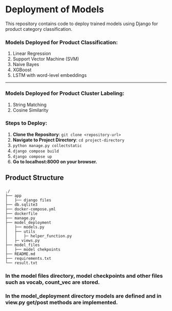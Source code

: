 # Deployment of Models

This repository contains code to deploy trained models using Django for product category classification.

### Models Deployed for Product Classification:
1. Linear Regression
2. Support Vector Machine (SVM)
3. Naive Bayes
4. XGBoost
5. LSTM with word-level embeddings

---

### Models Deployed for Product Cluster Labeling:
1. String Matching
2. Cosine Similarity

### Steps to Deploy:

1. **Clone the Repository**: `git clone <repository-url>`
2. **Navigate to Project Directory**: `cd project-directory`
3. `python manage.py collectstatic`
4. `django compose build`
5.  `django compose up`
6. **Go to localhost:8000 on your browser.**

## Product Structure

### 
    ./
    ├── app
    │   ├── django files
    ├── db.sqlite3
    ├── docker-compose.yml
    ├── dockerfile
    ├── manage.py
    ├── model_deployment
    │   ├── models.py
    │   ├── utils
    │   │   ├─ helper_function.py
    │   ├─ views.py
    ├── model_files
    │   ├── model chekpoints 
    ├── README.md
    ├── requirements.txt
    └── result.txt

### In the model files directory, model checkpoints and other files such as vocab, count_vec are stored.
### In the model_deployment directory models are defined and in view.py get/post methods are implemented.